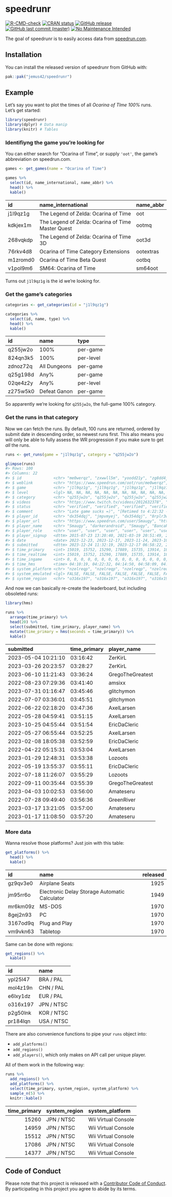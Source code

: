 
<!-- README.md is generated from README.Rmd. Please edit that file -->

# speedrunr

<!-- badges: start -->

[![R-CMD-check](https://github.com/jemus42/speedrunr/actions/workflows/R-CMD-check.yaml/badge.svg)](https://github.com/jemus42/speedrunr/actions/workflows/R-CMD-check.yaml)
[![CRAN
status](https://www.r-pkg.org/badges/version/speedrunr)](https://cran.r-project.org/package=speedrunr)
[![GitHub
release](https://img.shields.io/github/release/jemus42/speedrunr.svg?logo=GitHub)](https://github.com/jemus42/speedrunr/releases)
[![GitHub last commit
(master)](https://img.shields.io/github/last-commit/jemus42/speedrunr/master.svg?logo=GithUb)](https://github.com/jemus42/speedrunr/commits/master)
[![No Maintenance
Intended](http://unmaintained.tech/badge.svg)](http://unmaintained.tech/)
<!-- badges: end -->

The goal of speedrunr is to easily access data from
[speedrun.com](https://speedrun.com).

## Installation

You can install the released version of speedrunr from GitHub with:

``` r
pak::pak("jemus42/speedrunr")
```

## Example

Let’s say you want to plot the times of all *Ocarina of TIme 100%*
runs.  
Let’s get started:

``` r
library(speedrunr)
library(dplyr) # Data manip
library(knitr) # Tables
```

### Identifiyng the game you’re looking for

You can either search for “Ocarina of Time”, or supply `'oot'`, the
game’s abbreviation on speedrun.com.

``` r
games <- get_games(name = "Ocarina of Time")

games %>% 
  select(id, name_international, name_abbr) %>%
  head() %>%
  kable()
```

| id       | name_international                                | name_abbr |
|:---------|:--------------------------------------------------|:----------|
| j1l9qz1g | The Legend of Zelda: Ocarina of Time              | oot       |
| kdkjex1m | The Legend of Zelda: Ocarina of Time Master Quest | ootmq     |
| 268vqkdp | The Legend of Zelda: Ocarina of Time 3D           | oot3d     |
| 76rkv4d8 | Ocarina of Time Category Extensions               | ootextras |
| m1zromd0 | Ocarina of Time Beta Quest                        | ootbq     |
| v1pol9m6 | SM64: Ocarina of Time                             | sm64oot   |

Turns out `j1l9qz1g` is the id we’re looking for.

### Get the game’s categories

``` r
categories <- get_categories(id = "j1l9qz1g")

categories %>%
  select(id, name, type) %>%
  head() %>%
  kable()
```

| id       | name         | type      |
|:---------|:-------------|:----------|
| q255jw2o | 100%         | per-game  |
| 824qn3k5 | 100%         | per-level |
| zdnoz72q | All Dungeons | per-game  |
| q25g198d | Any%         | per-game  |
| 02qe4z2y | Any%         | per-level |
| z275w5k0 | Defeat Ganon | per-game  |

So apparently we’re looking for `q255jw2o`, the full-game 100% category.

### Get the runs in that category

Now we can fetch the runs. By default, 100 runs are returned, ordered by
submit date in descending order, so newest runs first. This also means
you will only be able to fully assess the WR progression if you make
sure to get *all* the runs.

``` r
runs <- get_runs(game = "j1l9qz1g", category = "q255jw2o")

glimpse(runs)
#> Rows: 100
#> Columns: 22
#> $ id              <chr> "me0werqz", "zxwwll5m", "yoodd21y", "zg8dd4jy", "z0xor…
#> $ weblink         <chr> "https://www.speedrun.com/oot/run/me0werqz", "https://…
#> $ game            <chr> "j1l9qz1g", "j1l9qz1g", "j1l9qz1g", "j1l9qz1g", "j1l9q…
#> $ level           <lgl> NA, NA, NA, NA, NA, NA, NA, NA, NA, NA, NA, NA, NA, NA…
#> $ category        <chr> "q255jw2o", "q255jw2o", "q255jw2o", "q255jw2o", "q255j…
#> $ videos          <chr> "https://www.twitch.tv/videos/2012632378", "https://ww…
#> $ status          <chr> "verified", "verified", "verified", "verified", "verif…
#> $ comment         <chr> "Late game sucks =)", "[Retimed to 4:22:32 -LG]", NA, …
#> $ player_id       <chr> "dx354dqj", "jmpvmyej", "dx354dqj", "8rplr3wj", "dx354…
#> $ player_url      <chr> "https://www.speedrun.com/user/Smaugy", "https://www.s…
#> $ player_name     <chr> "Smaugy", "darkerandroid", "Smaugy", "Bancakes", "Smau…
#> $ player_role     <chr> "user", "user", "user", "user", "user", "user", "user"…
#> $ player_signup   <dttm> 2015-07-23 13:20:40, 2021-03-19 20:51:49, 2015-07-23 …
#> $ date            <date> 2023-12-23, 2023-12-17, 2023-11-24, 2023-10-25, 2023-…
#> $ submitted       <dttm> 2023-12-24 11:32:19, 2023-12-17 06:58:22, 2023-11-25 …
#> $ time_primary    <int> 15019, 15752, 15290, 17889, 15735, 13914, 18444, 16296…
#> $ time_realtime   <int> 15019, 15752, 15290, 17889, 15735, 13914, 18444, 16296…
#> $ time_ingame     <int> 0, 0, 0, 0, 0, 0, 0, 0, 0, 0, 0, 0, 0, 0, 0, 0, 0, 0, …
#> $ time_hms        <time> 04:10:19, 04:22:32, 04:14:50, 04:58:09, 04:22:15, 03:…
#> $ system_platform <chr> "nzelreqp", "nzelreqp", "nzelreqp", "nzelreqp", "nzelr…
#> $ system_emulated <lgl> FALSE, FALSE, FALSE, FALSE, FALSE, FALSE, FALSE, FALSE…
#> $ system_region   <chr> "o316x197", "o316x197", "o316x197", "o316x197", "o316x…
```

And now we can basically re-create the leaderboard, but including
obsoleted runs:

``` r
library(hms)

runs %>%
  arrange(time_primary) %>%
  head(20) %>%
  select(submitted, time_primary, player_name) %>%
  mutate(time_primary = hms(seconds = time_primary)) %>%
  kable()
```

| submitted           | time_primary | player_name      |
|:--------------------|:-------------|:-----------------|
| 2023-05-04 10:21:10 | 03:16:42     | ZerKirL          |
| 2023-03-26 20:23:57 | 03:28:27     | ZerKirL          |
| 2023-06-10 11:21:43 | 03:36:24     | GregoTheGreatest |
| 2022-08-23 07:29:36 | 03:41:40     | amsixx           |
| 2023-07-31 01:16:47 | 03:45:46     | glitchymon       |
| 2022-07-07 03:36:01 | 03:45:51     | glitchymon       |
| 2022-06-22 02:18:20 | 03:47:36     | AxelLarsen       |
| 2022-05-28 04:59:41 | 03:51:15     | AxelLarsen       |
| 2023-10-25 04:55:44 | 03:51:54     | EricDaCleric     |
| 2022-05-27 06:55:44 | 03:52:25     | AxelLarsen       |
| 2023-02-08 18:05:38 | 03:52:59     | EricDaCleric     |
| 2022-04-22 05:15:31 | 03:53:04     | AxelLarsen       |
| 2023-01-29 12:48:31 | 03:53:38     | Lozoots          |
| 2022-05-19 13:55:37 | 03:55:11     | EricDaCleric     |
| 2022-07-18 11:26:07 | 03:55:29     | Lozoots          |
| 2022-09-11 00:35:44 | 03:55:39     | GregoTheGreatest |
| 2023-04-03 10:02:53 | 03:56:00     | Amateseru        |
| 2022-07-28 09:49:40 | 03:56:36     | GreenRiver       |
| 2023-03-17 13:21:05 | 03:57:00     | Amateseru        |
| 2023-01-17 11:08:50 | 03:57:20     | Amateseru        |

### More data

Wanna resolve those platforms? Just join with this table:

``` r
get_platforms() %>%
  head() %>%
  kable()
```

| id       | name                                          | released |
|:---------|:----------------------------------------------|---------:|
| gz9qv3e0 | Airplane Seats                                |     1925 |
| jm95rr6o | Electronic Delay Storage Automatic Calculator |     1949 |
| mr6km09z | MS-DOS                                        |     1970 |
| 8gej2n93 | PC                                            |     1970 |
| 3167od9q | Plug and Play                                 |     1970 |
| vm9vkn63 | Tabletop                                      |     1970 |

Same can be done with regions:

``` r
get_regions() %>%
  kable()
```

| id       | name       |
|:---------|:-----------|
| ypl25l47 | BRA / PAL  |
| mol4z19n | CHN / PAL  |
| e6lxy1dz | EUR / PAL  |
| o316x197 | JPN / NTSC |
| p2g50lnk | KOR / NTSC |
| pr184lqn | USA / NTSC |

There are also convenience functions to pipe your `runs` object into:

- `add_platforms()`
- `add_regions()`
- `add_players()`, which only makes on API call per unique player.

All of them work in the following way:

``` r
runs %>% 
  add_regions() %>%
  add_platforms() %>%
  select(time_primary, system_region, system_platform) %>%
  sample_n(5) %>%
  knitr::kable()
```

| time_primary | system_region | system_platform     |
|-------------:|:--------------|:--------------------|
|        15260 | JPN / NTSC    | Wii Virtual Console |
|        14959 | JPN / NTSC    | Wii Virtual Console |
|        15512 | JPN / NTSC    | Wii Virtual Console |
|        17086 | JPN / NTSC    | Wii Virtual Console |
|        14377 | JPN / NTSC    | Wii Virtual Console |

## Code of Conduct

Please note that this project is released with a [Contributor Code of
Conduct](.github/CODE_OF_CONDUCT.md). By participating in this project
you agree to abide by its terms.
